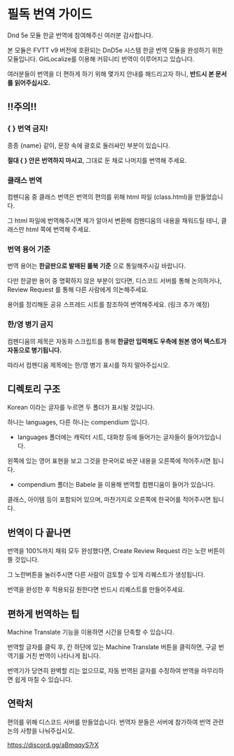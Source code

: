 # **필독** 번역 가이드
Dnd 5e 모듈 한글 번역에 참여해주신 여러분 감사합니다. 

본 모듈은 FVTT v9 버전에 호환되는 DnD5e 시스템 한글 번역 모듈을 완성하기 위한 모듈입니다. GitLocalize를 이용해 커뮤니티 번역이 이루어지고 있습니다. 

여러분들이 번역을 더 편하게 하기 위해 몇가지 안내를 해드리고자 하니, **반드시 본 문서를 읽어주십시오.**

## !!주의!!

### { } 번역 금지!
종종 {name} 같이, 문장 속에 괄호로 둘러싸인 부분이 있습니다. 

**절대 { } 안은 번역하지 마시고**, 그대로 둔 채로 나머지를 번역해 주세요. 

### 클래스 번역
컴펜디움 중 클래스 번역은 번역의 편의를 위해 html 파일 (class.html)을 만들었습니다. 

그 html 파일에 번역해주시면 제가 알아서 변환해 컴펜디움의 내용을 채워드릴 테니, 클래스만 html 쪽에 번역해 주세요. 

### 번역 용어 기준
번역 용어는 **한글판으로 발매된 룰북 기준** 으로 통일해주시길 바랍니다. 

다만 한글판 용어 중 명확하지 않은 부분이 있다면, 디스코드 서버를 통해 논의하거나, Review Request 를 통해 다른 사람에게 의논해주세요.

용어를 정리해둔 공유 스프레드 시트를 참조하여 번역해주세요. (링크 추가 예정)

### 한/영 병기 금지
컴펜디움의 제목은 자동화 스크립트를 통해 **한글만 입력해도 우측에 원본 영어 텍스트가 자동으로 병기됩니다.**

따라서 컴펜디움 제목에는 한/영 병기 표시를 하지 말아주십시오.

## 디렉토리 구조
Korean 이라는 글자를 누르면 두 폴더가 표시될 것입니다. 

하나는 languages, 다른 하나는 compendium 입니다. 

- languages 폴더에는 캐릭터 시트, 대화창 등에 들어가는 글자들이 들어가있습니다. 

왼쪽에 있는 영어 표현을 보고 그것을 한국어로 바꾼 내용을 오른쪽에 적어주시면 됩니다. 

- compendium 폴더는 Babele 을 이용해 번역할 컴펜디움이 들어가 있습니다. 

클래스, 아이템 등이 포함되어 있으며, 마찬가지로 오른쪽에 한국어를 적어주시면 됩니다. 

## 번역이 다 끝나면
번역을 100%까지 채워 모두 완성했다면, Create Review Request 라는 노란 버튼이 뜰 것입니다. 

그 노란버튼을 눌러주시면 다른 사람이 검토할 수 있게 리퀘스트가 생성됩니다. 

번역을 완성한 후 적용되길 원한다면 반드시 리퀘스트를 만들어주세요.

## 편하게 번역하는 팁
Machine Translate 기능을 이용하면 시간을 단축할 수 있습니다. 

번역할 글자를 클릭 후, 칸 하단에 있는 Machine Translate 버튼을 클릭하면, 구글 번역기를 거친 번역이 나타나게 됩니다. 

번역기가 당연히 완벽할 리는 없으므로, 자동 번역된 글자를 수정하여 번역을 마무리하면 쉽게 마칠 수 있습니다.


## 연락처
편의를 위해 디스코드 서버를 만들었습니다. 번역자 분들은 서버에 참가하여 번역 관련 논의 사항을 나눠주십시오.

https://discord.gg/aBmqqyS7rX